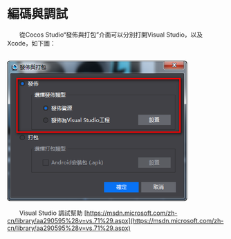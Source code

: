 # 編碼與調試

&emsp;&emsp;從Cocos Studio“發佈與打包”介面可以分別打開Visual Studio，以及Xcode，如下圖：

&emsp;&emsp;&emsp;&emsp;&emsp;&emsp;&emsp;&emsp;![image](res_tw/image0001.png)           

&emsp;&emsp;Visual Studio 調試幫助 [https://msdn.microsoft.com/zh-cn/library/aa290595%28v=vs.71%29.aspx](https://msdn.microsoft.com/zh-cn/library/aa290595%28v=vs.71%29.aspx)
         
    
